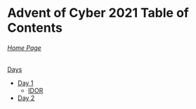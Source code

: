 # Advent of Cyber 2021 Table of Contents

###### [Home Page](https://tryhackme.com/room/adventofcyber3)

<u>Days</u>

- [Day 1](AoC-2021_Day1.0.md)
	- [IDOR](../../../knowledge-base/vulnerabilities/Insecure%20Direct%20Object%20Reference%20(IDOR).md)
- [Day 2](AoC-2021_Day2.0.md)